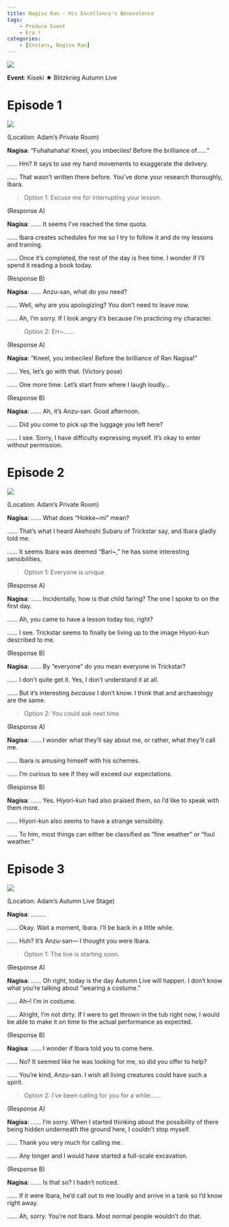 ```yaml
---
title: Nagisa Ran - His Excellency's Benevolence
tags: 
    - Produce Event
    - Era !
categories: 
    - [Enstars, Nagisa Ran]
---
```

<img src="/images/General Images/vf7f9w89.png">

**Event**: Kiseki ★ Blitzkrieg Autumn Live

<!-- more -->

# Episode 1

<img src="/images/FirstEra/ProduceRMN2/3tdrjnl6.png">

(Location: Adam’s Private Room)

**Nagisa**: “Fuhahahaha! Kneel, you imbeciles! Before the brilliance of……”

…… Hm? It says to use my hand movements to exaggerate the delivery.

…… That wasn’t written there before. You’ve done your research thoroughly, Ibara.

> Option 1: Excuse me for interrupting your lesson.

(Response A)

**Nagisa**: …… It seems I’ve reached the time quota.

…… Ibara creates schedules for me so I try to follow it and do my lessons and training.

…… Once it’s completed, the rest of the day is free time. I wonder if I’ll spend it reading a book today.

(Response B)

**Nagisa**: …… Anzu-san, what do you need?

…… Well, why are you apologizing? You don’t need to leave now.

…… Ah, I’m sorry. If I look angry it’s because I’m practicing my character.

> Option 2: Err~……

(Response A)

**Nagisa**: “Kneel, you imbeciles! Before the brilliance of Ran Nagisa!”

…… Yes, let’s go with that. (Victory pose)

…… One more time. Let’s start from where I laugh loudly…

(Response B)

**Nagisa**: …… Ah, it’s Anzu-san. Good afternoon.

…… Did you come to pick up the luggage you left here?

…… I see. Sorry, I have difficulty expressing myself. It’s okay to enter without permission.

# Episode 2

<img src="/images/FirstEra/ProduceRMN2/67tsnm6t.png">

(Location: Adam’s Private Room)

**Nagisa**: …… What does “Hokke~mi” mean?

…… That’s what I heard Akehoshi Subaru of Trickstar say, and Ibara gladly told me.

…… It seems Ibara was deemed “Bari~,” he has some interesting sensibilities.

> Option 1: Everyone is unique.

(Response A)

**Nagisa**: …… Incidentally, how is that child faring? The one I spoke to on the first day.

…… Ah, you came to have a lesson today too, right?

…… I see. Trickstar seems to finally be living up to the image Hiyori-kun described to me.

(Response B)

**Nagisa**: …… By “everyone” do you mean everyone in Trickstar?

…… I don’t quite get it. Yes, I don’t understand it at all.

…… But it’s interesting *because* I don’t know. I think that and archaeology are the same.

> Option 2: You could ask next time.

(Response A)

**Nagisa**: …… I wonder what they’ll say about me, or rather, what they’ll call me.

…… Ibara is amusing himself with his schemes.

…… I’m curious to see if they will exceed our expectations.

(Response B)

**Nagisa**: …… Yes. Hiyori-kun had also praised them, so I’d like to speak with them more.

…… Hiyori-kun also seems to have a strange sensibility.

…… To him, most things can either be classified as “fine weather” or “foul weather.”

# Episode 3

<img src="/images/FirstEra/ProduceRMN2/z2vkwewh.png">

(Location: Adam’s Autumn Live Stage)

**Nagisa**: ………

…… Okay. Wait a moment, Ibara. I’ll be back in a little while.

…… Huh? It’s Anzu-san— I thought you were Ibara.

> Option 1: The live is starting soon.

(Response A)

**Nagisa**: …… Oh right, today is the day Autumn Live will happen. I don’t know what you’re talking about “wearing a costume.”

…… Ah–! I’m in costume.

…… Alright, I’m not dirty. If I were to get thrown in the tub right now, I would be able to make it on time to the actual performance as expected.

(Response B)

**Nagisa**: …… I wonder if Ibara told you to come here.

…… No? It seemed like he was looking for me, so did you offer to help?

…… You’re kind, Anzu-san. I wish all living creatures could have such a spirit.

> Option 2: I’ve been calling for you for a while……

(Response A)

**Nagisa**: …… I’m sorry. When I started thinking about the possibility of there being hidden underneath the ground here, I couldn’t stop myself.

…… Thank you very much for calling me.

…… Any longer and I would have started a full-scale excavation.

(Response B)

**Nagisa**: …… Is that so? I hadn’t noticed.

…… If it were Ibara, he’d call out to me loudly and arrive in a tank so I’d know right away.

…… Ah, sorry. You’re not Ibara. Most normal people wouldn’t do that.